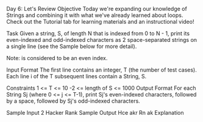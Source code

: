 Day 6: Let's Review
Objective
Today we're expanding our knowledge of Strings and combining it with what we've already learned about loops. Check out the Tutorial tab for learning materials and an instructional video!

Task
Given a string, S, of length N that is indexed from 0 to N - 1, print its even-indexed and odd-indexed characters as 2 space-separated strings on a single line (see the Sample below for more detail).

Note: is considered to be an even index.

Input Format
The first line contains an integer, T (the number of test cases). Each line i of the T subsequent lines contain a String, S.

Constraints
1 <= T <= 10
-2 <= length of S <= 1000
Output Format
For each String Sj (where 0 <= j <= T-1), print Sj's even-indexed characters, followed by a space, followed by Sj's odd-indexed characters.

Sample Input
2
Hacker
Rank
Sample Output
Hce akr
Rn ak
Explanation

